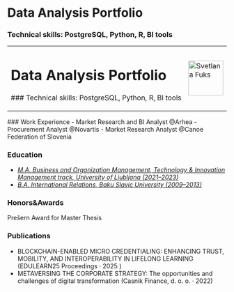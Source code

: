 # Data Analysis Portfolio
### Technical skills: PostgreSQL, Python, R, BI tools
<table width="100%">
  <tr>
    <td>
      <!-- Your big title -->
      <h1>Data Analysis Portfolio</h1>
      <p>### Technical skills: PostgreSQL, Python, R, BI tools</p>
    </td>
    <td align="left">
      <!-- Small, pre‑cropped circle -->
      <img
        src="assets/profile-round.png"
        alt="Svetlana Fuks"
        width="80"
      />
    </td>
  </tr>
</table>
### Work Experience
- Market Research and BI Analyst @Arhea
- Procurement Analyst @Novartis
- Market Research Analyst @Canoe Federation of Slovenia

### Education 
- *<u>M.A. Business and Organization Management, Technology & Innovation Management track, University of Ljubljana (2021–2023)</u>*
- *<u>B.A. International Relations, Baku Slavic University (2009–2013)</u>*


### Honors&Awards
Prešern Award for Master Thesis

### Publications
- BLOCKCHAIN-ENABLED MICRO CREDENTIALING: ENHANCING TRUST, MOBILITY, AND INTEROPERABILITY IN LIFELONG LEARNING (EDULEARN25 Proceedings ·  2025 )
- METAVERSING THE CORPORATE STRATEGY: The opportunities and challenges of digital transformation (Casnik Finance, d. o. o. ·  2022)
